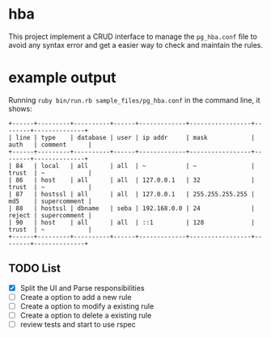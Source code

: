 # hba

This project implement a CRUD interface to manage the `pg_hba.conf` file to avoid any syntax error and get a easier way to check and maintain the rules.

# example output

Running `ruby bin/run.rb sample_files/pg_hba.conf` in the command line, it shows:

```
+------+---------+----------+------+-------------+-----------------+--------+--------------+
| line | type    | database | user | ip addr     | mask            | auth   | comment      |
+------+---------+----------+------+-------------+-----------------+--------+--------------+
| 84   | local   | all      | all  | ~           | ~               | trust  | ~            |
| 86   | host    | all      | all  | 127.0.0.1   | 32              | trust  | ~            |
| 87   | hostssl | all      | all  | 127.0.0.1   | 255.255.255.255 | md5    | supercomment |
| 88   | hostssl | dbname   | seba | 192.168.0.0 | 24              | reject | supercomment |
| 90   | host    | all      | all  | ::1         | 128             | trust  | ~            |
+------+---------+----------+------+-------------+-----------------+--------+--------------+
```

## TODO List

 - [x] Split the UI and Parse responsibilities
 - [ ] Create a option to add a new rule
 - [ ] Create a option to modify a existing rule
 - [ ] Create a option to delete a existing rule
 - [ ] review tests and start to use rspec